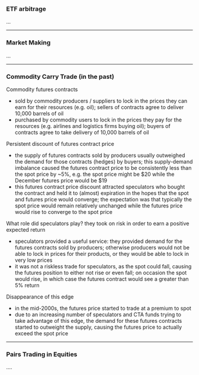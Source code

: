 ### ETF arbitrage

...

---

### Market Making

...

---

### Commodity Carry Trade (in the past)

Commodity futures contracts
- sold by commodity producers / suppliers to lock in the prices they can earn for their resources (e.g. oil); sellers of contracts agree to deliver 10,000 barrels of oil
- purchased by commodity users to lock in the prices they pay for the resources (e.g. airlines and logistics firms buying oil); buyers of contracts agree to take delivery of 10,000 barrels of oil

Persistent discount of futures contract price
- the supply of futures contracts sold by producers usually outweighed the demand for those contracts (hedges) by buyers; this supply-demand imbalance caused the futures contract price to be consistently less than the spot price by ~5%, e.g. the spot price might be $20 while the December futures price would be $19
- this futures contract price discount attracted speculators who bought the contract and held it to (almost) expiration in the hopes that the spot and futures price would converge; the expectation was that typically the spot price would remain relatively unchanged while the futures price would rise to converge to the spot price

What role did speculators play? they took on risk in order to earn a positive expected return
- speculators provided a useful service: they provided demand for the futures contracts sold by producers; otherwise producers would not be able to lock in prices for their products, or they would be able to lock in very low prices
- it was not a riskless trade for speculators, as the spot could fall, causing the futures position to either not rise or even fall; on occasion the spot would rise, in which case the futures contract would see a greater than 5% return

Disappearance of this edge
- in the mid-2000s, the futures price started to trade at a premium to spot
- due to an increasing number of speculators and CTA funds trying to take advantage of this edge, the demand for these futures contracts started to outweight the supply, causing the futures price to actually exceed the spot price

---

### Pairs Trading in Equities

....
